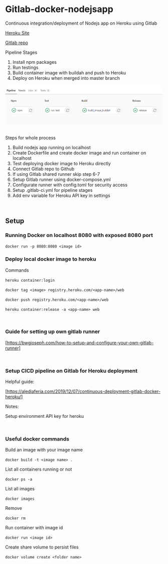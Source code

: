 # Gitlab-docker-nodejsapp

Continuous integration/deployment of Nodejs app on Heroku using Gitlab

[Heroku Site](https://cicd-nodejsapp.herokuapp.com/)

[Gitlab repo](https://gitlab.com/mhcheng1/docker-nodejs)

Pipeline Stages

1. Install npm packages
2. Run testings
3. Build container image with buildah and push to Heroku
4. Deploy on Heroku when merged into master branch

![Pipeline image](assets/pipeline.png)

<br>
Steps for whole process

1. Build nodejs app running on localhost
2. Create Dockerfile and create docker image and run container on localhost
3. Test deploying docker image to Heroku directly
4. Connect Gitlab repo to Github
5. If using Gitlab shared runner skip step 6-7
6. Setup Gitlab runner using docker-compose.yml
7. Configurate runner with config.toml for security access
8. Setup .gitlab-ci.yml for pipeline stages
9. Add env variable for Heroku API key in settings

<br>

## Setup

### Running Docker on localhost 8080 with exposed 8080 port

`docker run -p 8080:8080 <image id>`
<br>

### Deploy local docker image to heroku

Commands

`heroku container:login`

`docker tag <image> registry.heroku.com/<app-name>/web`

`docker push registry.heroku.com/<app-name>/web`

`heroku container:release -a <app-name> web`

<br>

### Guide for setting up own gitlab runner
[https://bwgjoseph.com/how-to-setup-and-configure-your-own-gitlab-runner]

<br>

### Setup CICD pipeline on Gitlab for Heroku deployment

Helpful guide:

[https://alediaferia.com/2019/12/07/continuous-deployment-gitlab-docker-heroku/]

Notes:

Setup environment API key for heroku

<br>

### Useful docker commands

Build an image with your image name

`docker build -t <image name> . `

List all containers running or not

`docker ps -a`

List all images

`docker images`

Remove

`docker rm`

Run container with image id

`docker run <image id>`

Create share volume to persist files

`docker volume create <folder name>`